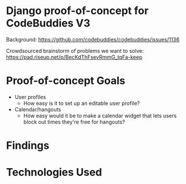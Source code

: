 # Django proof-of-concept for CodeBuddies V3

Background: https://github.com/codebuddies/codebuddies/issues/1136

Crowdsourced brainstorm of problems we want to solve: https://pad.riseup.net/p/BecKdThFsevRmmG_tqFa-keep

# Proof-of-concept Goals
- User profiles
  - How easy is it to set up an editable user profile?
- Calendar/hangouts
  - How easy would it be to make a calendar widget that lets users block out times they're free for hangouts?

# Findings

# Technologies Used
